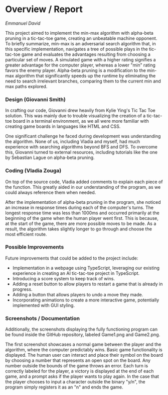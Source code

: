 # Overview / Report

_Emmanuel David_

This project aimed to implement the min-max algorithm with alpha-beta pruning in a tic-tac-toe game, creating an unbeatable machine opponent. To briefly summarize, min-max is an adversarial search algorithm that, in this specific implementation, navigates a tree of possible plays in the tic-tac-toe game and evaluates the advantages resulting from choosing a particular set of moves. A simulated game with a higher rating signifies a greater advantage for the computer player, whereas a lower "min" rating favors the enemy player. Alpha-beta pruning is a modification to the min-max algorithm that significantly speeds up the runtime by eliminating the need to search irrelevant branches, comparing them to the current min and max paths explored.

### Design (Giovanni Smith)

In crafting our code, Giovanni drew heavily from Kylie Ying's Tic Tac Toe solution. This was mainly due to trouble visualizing the creation of a tic-tac-toe board in a terminal environment, as we all were more familiar with creating game boards in languages like HTML and CSS.

One significant challenge he faced during development was understanding the algorithm. None of us, including Vladia and myself, had much experience with searching algorithms beyond BFS and DFS. To overcome this, Giovanni turned to external resources, including tutorials like the one by Sebastian Lague on alpha-beta pruning.

### Coding (Vladia Zouga)

On top of the source code, Vladia added comments to explain each piece of the function. This greatly aided in our understanding of the program, as we could always reference them when needed. 

After the implementation of alpha-beta pruning in the program, she noticed an increase in response times during each of the computer's turns. The longest response time was less than 1000ms and occurred primarily at the beginning of the game when the human player went first. This is because, at the start of the game, there are more possible moves to be made. As a result, the algorithm takes slightly longer to go through and choose the most efficient route.

### Possible Improvements

Future improvements that could be added to the project include:

- Implementation in a webpage using TypeScript, leveraging our existing experience in creating an AI tic-tac-toe project in TypeScript.
- Introducing a score system to keep track of wins.
- Adding a reset button to allow players to restart a game that is already in progress.
- Adding a button that allows players to undo a move they made.
- Incorporating animations to create a more interactive game, potentially implemented with GUI styling.

### Screenshots / Documentation

Additionally, the screenshots displaying the fully functioning program can be found inside the GitHub repository, labeled Game1.png and Game2.png.

The first screenshot showcases a normal game between the player and the algorithm, where the computer predictably wins. Basic game functionality is displayed. The human user can interact and place their symbol on the board by choosing a number that represents an open spot on the board. Any number outside the bounds of the game throws an error. Each turn is correctly labeled for the player, a victory is displayed at the end of each game, and a prompt asks if the player wants to play again. In the case that the player chooses to input a character outside the binary "y/n", the program simply registers it as an "n" and ends the game.
